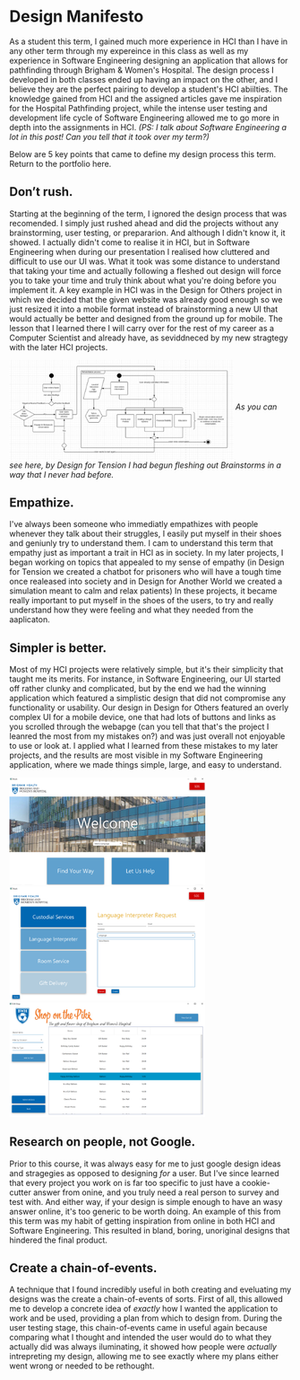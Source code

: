 # Design Manifesto

As a student this term, I gained much more experience in HCI than I have in any other term through my expereince in this class as well as my experience in Software Engineering designing an application that allows for pathfinding through Brigham & Women's Hospital.
The design process I developed in both classes ended up having an impact on the other, and I believe they are the perfect pairing to develop a student's HCI abiilties. The knowledge gained from HCI and the assigned articles gave me inspiration for the Hospital Pathfinding project, while the intense user testing and development life cycle of Software Engineering allowed me to go more in depth into the assignments in HCI.
_(PS: I talk about Software Engineering a lot in this post! Can you tell that it took over my term?)_

Below are 5 key points that came to define my design process this term.
Return to the portfolio here.

## Don’t rush.
Starting at the beginning of the term, I ignored the design process that was recomended. I simply just rushed ahead and did the projects without any brainstorming, user testing, or prepararion. And although I didn't know it, it showed.
I actually didn't come to realise it in HCI, but in Software Engineering when during our presentation I realised how cluttered and difficult to use our UI was. What it took was some distance to understand that taking your time and actually following a fleshed out design will force you to take your time and truly think about what you're doing before you implement it.
A key example in HCI was in the Design for Others project in which we decided that the given website was already good enough so we just resized it into a mobile format instead of brainstorming a new UI that would actually be better and designed from the ground up for mobile. The lesson that I learned there I will carry over for the rest of my career as a Computer Scientist and already have, as seviddneced by my new stragtegy with the later HCI projects.  

<img src="tensionchart.png" width="400" align="middle"/> _As you can see here, by Design for Tension I had begun fleshing out Brainstorms in a way that I never had before._

## Empathize.
I've always been someone who immediatly empathizes with people whenever they talk about their struggles, I easily put myself in their shoes and geniunly try to understand them.
I cam to understand this term that empathy just as important a trait in HCI as in society. In my later projects, I began working on topics that appealed to my sense of empathy (in Design for Tension we created a chatbot for prisoners who will have a tough time once realeased into society and in Design for Another World we created a simulation meant to calm and relax patients) In these projects, it became really important to put myself in the shoes of the users, to try and really understand how they were feeling and what they needed from the aaplicaton.

## Simpler is better.
Most of my HCI projects were relatively simple, but it's their simplicity that taught me its merits. For instance, in Software Engineering, our UI started off rather clunky and complicated, but by the end we had the winning application which featured a simplistic design that did not compromise any functionality or usability. Our design in Design for Others featured an overly complex UI for a mobile device, one that had lots of buttons and links as you scrolled through the webapge (can you tell that that's the project I leanred the most from my mistakes on?) and was just overall not enjoyable to use or look at. I applied what I learned from these mistakes to my later projects, and the results are most visible in my Software Engineering application, where we made things simple, large, and easy to understand.  

<img src="welcome.PNG" width="350" /> <img src="req.PNG" width="350" /> <img src="gift.PNG" width="350" />

## Research on people, not Google.
Prior to this course, it was always easy for me to just google design ideas and stragegies as opposed to designing _for_ a user. But I've since learned that every project you work on is far too specific to just have a cookie-cutter answer from onine, and you truly need  a real person to survey and test with. And either way, if your design is simple enough to have an wasy answer online, it's too generic to be worth doing.
An example of this from this term was my habit of getting inspiration from online in both HCI and Software Engineering. This resulted in bland, boring, unoriginal designs that hindered the final product.

## Create a chain-of-events.
A technique that I found incredibly useful in both creating and eveluating my designs was the create a chain-of-events of sorts. First of all, this allowed me to develop a concrete idea of _exactly_ how I wanted the application to work and be used, providing a plan from which to design from. During the user testing stage, this chain-of-events came in useful again because comparing what I thought and intended the user would do to what they actually did was always iluminating, it showed how people were _actually_ intrepreting my design, allowing me to see exactly where my plans either went wrong or needed to be rethought.

